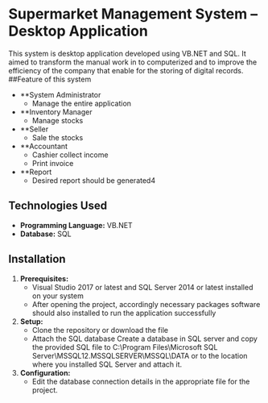 # Supermarket Management System – Desktop Application 
This system is desktop application developed using VB.NET and SQL.  It aimed to transform the manual work in to computerized and to improve the efficiency of the company that enable for the storing of digital records.    
##Feature of this system
*   **System Administrator
    * Manage the entire application
*   **Inventory Manager
    * Manage stocks  
*   **Seller
     * Sale the stocks 
*   **Accountant
    * Cashier collect income
    * Print invoice
*   **Report
    * Desired report should be generated4

## Technologies Used
*   **Programming Language:**  VB.NET
*   **Database:**  SQL 
## Installation
1.  **Prerequisites:**
    * Visual Studio 2017 or latest and SQL Server 2014 or latest installed on your system
    * After opening the project, accordingly necessary packages software should also installed to run the application successfully 
2.  **Setup:**
    *   Clone the repository or download the file 
    *   Attach the SQL database 
Create a database in SQL server and copy the provided SQL file to C:\Program Files\Microsoft SQL Server\MSSQL12.MSSQLSERVER\MSSQL\DATA or  to the location where you installed SQL Server and attach it.
3.  **Configuration:**
    *   Edit the database connection details in the appropriate file for the project. 
